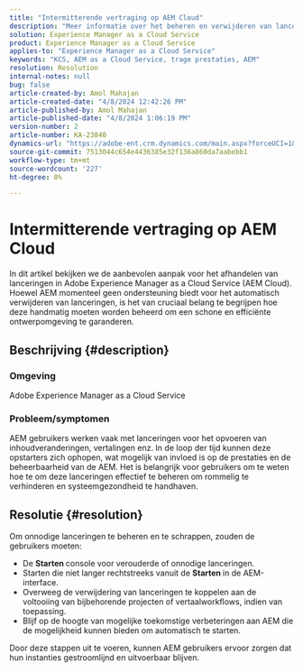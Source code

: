 ```yaml
---
title: "Intermitterende vertraging op AEM Cloud"
description: "Meer informatie over het beheren en verwijderen van lanceringen in Adobe Experience Manager om de systeemprestaties te handhaven."
solution: Experience Manager as a Cloud Service
product: Experience Manager as a Cloud Service
applies-to: "Experience Manager as a Cloud Service"
keywords: "KCS, AEM as a Cloud Service, trage prestaties, AEM"
resolution: Resolution
internal-notes: null
bug: false
article-created-by: Amol Mahajan
article-created-date: "4/8/2024 12:42:26 PM"
article-published-by: Amol Mahajan
article-published-date: "4/8/2024 1:06:19 PM"
version-number: 2
article-number: KA-23840
dynamics-url: "https://adobe-ent.crm.dynamics.com/main.aspx?forceUCI=1&pagetype=entityrecord&etn=knowledgearticle&id=65e93f6f-a5f5-ee11-a1fd-6045bd04ed02"
source-git-commit: 7513044c654e4436385e32f136a860da7aabebb1
workflow-type: tm+mt
source-wordcount: '227'
ht-degree: 0%

---
```


# Intermitterende vertraging op AEM Cloud


In dit artikel bekijken we de aanbevolen aanpak voor het afhandelen van lanceringen in Adobe Experience Manager as a Cloud Service (AEM Cloud). Hoewel AEM momenteel geen ondersteuning biedt voor het automatisch verwijderen van lanceringen, is het van cruciaal belang te begrijpen hoe deze handmatig moeten worden beheerd om een schone en efficiënte ontwerpomgeving te garanderen.

## Beschrijving {#description}


### <b>Omgeving</b>

Adobe Experience Manager as a Cloud Service



### <b>Probleem/symptomen</b>

AEM gebruikers werken vaak met lanceringen voor het opvoeren van inhoudveranderingen, vertalingen enz. In de loop der tijd kunnen deze opstarters zich ophopen, wat mogelijk van invloed is op de prestaties en de beheerbaarheid van de AEM. Het is belangrijk voor gebruikers om te weten hoe te om deze lanceringen effectief te beheren om rommelig te verhinderen en systeemgezondheid te handhaven.








## Resolutie {#resolution}


Om onnodige lanceringen te beheren en te schrappen, zouden de gebruikers moeten:

- De <b>Starten </b>console voor verouderde of onnodige lanceringen.
- Starten die niet langer rechtstreeks vanuit de <b>Starten </b>in de AEM-interface.
- Overweeg de verwijdering van lanceringen te koppelen aan de voltooiing van bijbehorende projecten of vertaalworkflows, indien van toepassing.
- Blijf op de hoogte van mogelijke toekomstige verbeteringen aan AEM die de mogelijkheid kunnen bieden om automatisch te starten.


Door deze stappen uit te voeren, kunnen AEM gebruikers ervoor zorgen dat hun instanties gestroomlijnd en uitvoerbaar blijven.
